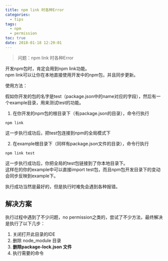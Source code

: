 ```yaml
---
title: npm link 时各种Error
categories:
  - tips
tags:
  - npm
  - permission
toc: true
date: 2018-01-18 12:29:01
---
```

> 问题：npm link 时各种Error

开发npm包时，肯定会用到npm link功能。  
npm link可以让你在本地直接使用开发中的npm包，并且同步更新。

使用方法：

假如你开发的包的名字是test（package.json中的name对应的字段），然后有一个example目录，用来测试test的功能。

1. 在你开发的npm包的根目录下（有package.json的目录），命令行执行
```
npm link
```
这一步执行成功后，把test包连接到npm的全局模式下

2. 在example根目录下（同样有package.json文件的目录），命令行执行
```
npm link test
```
这一步执行成功后，你把全局的test包链接到了你本地目录下。  
这样在的你的example中可以直接import test包，而且npm包开发目录下的变动会同步反映到example下。

执行成功当然是最好的，但是执行时难免会遇到各种报错。

<!-- more -->

## 解决方案

执行过程中遇到了不少问题，no permission之类的，尝试了不少方法，最终解决是执行了以下几步：
1. 关闭打开此目录的IDE
2. 删除 node_module 目录
3. <b>删除package-lock.json 文件</b>
4. 执行需要的命令
